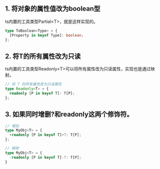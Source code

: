 ## 1. 将对象的属性值改为boolean型

ts内置的工具类型Partial\<T>，就是这样实现的。

```typescript
type ToBoolean<Type> = {
  [Property in keyof Type]: boolean;
};
```

## 2. 将T的所有属性改为只读

ts内置的工具类型Readonly\<T>可以将所有属性改为只读属性，实现也是通过映射。

```typescript
// 将 T 的所有属性改为只读属性
type Readonly<T> = {
  readonly [P in keyof T]: T[P];
};
```

## 3. 如果同时增删?和readonly这两个修饰符。

```typescript
// 增加
type MyObj<T> = {
  +readonly [P in keyof T]+?: T[P];
};

// 移除
type MyObj<T> = {
  -readonly [P in keyof T]-?: T[P];
}
```

